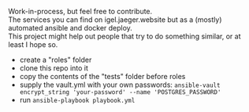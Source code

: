 Work-in-process, but feel free to contribute.\
The services you can find on igel.jaeger.website but as a (mostly) automated ansible and docker deploy.\
This project might help out people that try to do something similar, or at least I hope so.

- create a "roles" folder
- clone this repo into it
- copy the contents of the "tests" folder before roles
- supply the vault.yml with your own passwords: `ansible-vault encrypt_string 'your-password' --name 'POSTGRES_PASSWORD'`
- run `ansible-playbook playbook.yml`
